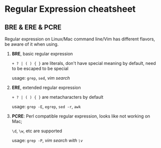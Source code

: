 Regular Expression cheatsheet
===============

## BRE & ERE & PCRE

Regular expression on Linux/Mac command line/Vim has different flavors, be aware of it when using.

1. **BRE**, basic regular expression

    `+ ? | ( ) { }` are literals, don't have special meaning by default, need to be escaped to be special

    usage: `grep`, `sed`, *vim search*

2. **ERE**, extended regular expression

    `+ ? | ( ) { }` are metacharacters by default

    usage: `grep -E`, `egrep`, `sed -r`, `awk`

3. **PCRE**: Perl compatible regular expression, looks like not working on Mac;

    `\d`, `\w`, etc are supported

    usage: `grep -P`, *vim search with `\v`*
